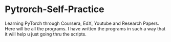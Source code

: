 # Pytrorch-Self-Practice
Learning PyTorch through Coursera, EdX, Youtube and Research Papers. Here will be all the programs. I have written the programs in such a way that it will help u just going thru the scripts. 
